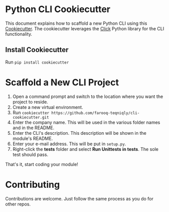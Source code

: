 # Python CLI Cookiecutter

This document explains how to scaffold a new Python CLI using this 
[Cookiecutter](https://cookiecutter.readthedocs.io/en/1.7.2/README.html). 
The cookiecutter leverages the [Click](https://click.palletsprojects.com/en/7.x/) Python library for the CLI functionality.

## Install Cookiecutter

Run ```pip install cookiecutter```

# Scaffold a New CLI Project
1. Open a command prompt and switch to the location where you want the project to reside.
2. Create a new virtual environment. 
2. Run ```cookiecutter https://github.com/farooq-teqniqly/cli-cookiecutter.git```
3. Enter the company name. This will be used in the various folder names and in the README.
4. Enter the CLI's description. This description will be shown in the module's README.
5. Enter your e-mail address. This will be put in ```setup.py```.
6. Right-click the **tests** folder and select **Run Unittests in tests**. The sole test should pass.

That's it, start coding your module!

# Contributing

Contributions are welcome. Just follow the same process as you do for other repos.